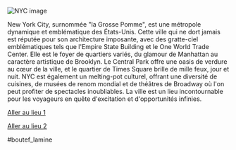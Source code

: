 ![NYC image](https://www.nyc.fr/wp-content/uploads/2015/07/statue_liberte2.jpg)

New York City, surnommée "la Grosse Pomme", est une métropole dynamique et emblématique des États-Unis. Cette ville qui ne dort jamais est réputée pour son architecture imposante, avec des gratte-ciel emblématiques tels que l'Empire State Building et le One World Trade Center. Elle est le foyer de quartiers variés, du glamour de Manhattan au caractère artistique de Brooklyn. Le Central Park offre une oasis de verdure au cœur de la ville, et le quartier de Times Square brille de mille feux, jour et nuit. NYC est également un melting-pot culturel, offrant une diversité de cuisines, de musées de renom mondial et de théâtres de Broadway où l'on peut profiter de spectacles inoubliables. La ville est un lieu incontournable pour les voyageurs en quête d'excitation et d'opportunités infinies.

[Aller au lieu 1](https://github.com/WildGhost21/AR1/blob/main/Neant.md)

[Aller au lieu 2](https://github.com/WildGhost21/AR1/blob/main/Clermont_Ferrand.md)

#boutef_lamine
